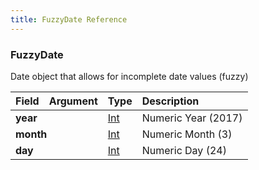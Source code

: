 ```yaml
---
title: FuzzyDate Reference
---
```


### FuzzyDate
Date object that allows for incomplete date values (fuzzy)
<table>
<thead>
<tr>
<th align="left">Field</th>
<th align="right">Argument</th>
<th align="left">Type</th>
<th align="left">Description</th>
</tr>
</thead>
<tbody>
<tr>
<td colspan="2" valign="top"><strong>year</strong></td>
<td valign="top"><a href="/reference/scalar/int">Int</a></td>
<td>
Numeric Year (2017)
</td>
</tr>
<tr>
<td colspan="2" valign="top"><strong>month</strong></td>
<td valign="top"><a href="/reference/scalar/int">Int</a></td>
<td>
Numeric Month (3)
</td>
</tr>
<tr>
<td colspan="2" valign="top"><strong>day</strong></td>
<td valign="top"><a href="/reference/scalar/int">Int</a></td>
<td>
Numeric Day (24)
</td>
</tr>
</tbody>
</table>